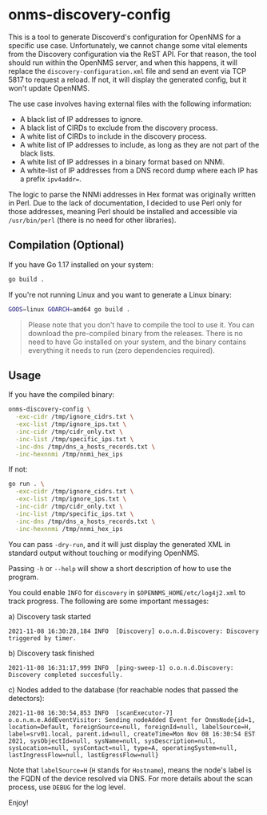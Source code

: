 # onms-discovery-config

This is a tool to generate Discoverd's configuration for OpenNMS for a specific use case. Unfortunately, we cannot change some vital elements from the Discovery configuration via the ReST API. For that reason, the tool should run within the OpenNMS server, and when this happens, it will replace the `discovery-configuration.xml` file and send an event via TCP 5817 to request a reload. If not, it will display the generated config, but it won't update OpenNMS.

The use case involves having external files with the following information:

* A black list of IP addresses to ignore.
* A black list of CIRDs to exclude from the discovery process.
* A white list of CIRDs to include in the discovery process.
* A white list of IP addresses to include, as long as they are not part of the black lists.
* A white list of IP addresses in a binary format based on NNMi.
* A white-list of IP addresses from a DNS record dump where each IP has a prefix `ipv4addr=`.

The logic to parse the NNMi addresses in Hex format was originally written in Perl. Due to the lack of documentation, I decided to use Perl only for those addresses, meaning Perl should be installed and accessible via `/usr/bin/perl` (there is no need for other libraries).

## Compilation (Optional)

If you have Go 1.17 installed on your system:

```bash
go build .
```

If you're not running Linux and you want to generate a Linux binary:

```bash
GOOS=linux GOARCH=amd64 go build .
```

> Please note that you don't have to compile the tool to use it. You can download the pre-compiled binary from the releases. There is no need to have Go installed on your system, and the binary contains everything it needs to run (zero dependencies required).

## Usage

If you have the compiled binary:

```bash
onms-discovery-config \
  -exc-cidr /tmp/ignore_cidrs.txt \
  -exc-list /tmp/ignore_ips.txt \
  -inc-cidr /tmp/cidr_only.txt \
  -inc-list /tmp/specific_ips.txt \
  -inc-dns /tmp/dns_a_hosts_records.txt \
  -inc-hexnnmi /tmp/nnmi_hex_ips
```

If not:

```bash
go run . \
  -exc-cidr /tmp/ignore_cidrs.txt \
  -exc-list /tmp/ignore_ips.txt \
  -inc-cidr /tmp/cidr_only.txt \
  -inc-list /tmp/specific_ips.txt \
  -inc-dns /tmp/dns_a_hosts_records.txt \
  -inc-hexnnmi /tmp/nnmi_hex_ips
```

You can pass `-dry-run`, and it will just display the generated XML in standard output without touching or modifying OpenNMS.

Passing `-h` or `--help` will show a short description of how to use the program.

You could enable `INFO` for `discovery` in `$OPENNMS_HOME/etc/log4j2.xml` to track progress. The following are some important messages:

a) Discovery task started

```
2021-11-08 16:30:28,184 INFO  [Discovery] o.o.n.d.Discovery: Discovery triggered by timer.
```

b) Discovery task finished

```
2021-11-08 16:31:17,999 INFO  [ping-sweep-1] o.o.n.d.Discovery: Discovery completed succesfully.
```

c) Nodes added to the database (for reachable nodes that passed the detectors):

```
2021-11-08 16:30:54,853 INFO  [scanExecutor-7] o.o.n.m.e.AddEventVisitor: Sending nodeAdded Event for OnmsNode{id=1, location=Default, foreignSource=null, foreignId=null, labelSource=H, label=srv01.local, parent.id=null, createTime=Mon Nov 08 16:30:54 EST 2021, sysObjectId=null, sysName=null, sysDescription=null, sysLocation=null, sysContact=null, type=A, operatingSystem=null, lastIngressFlow=null, lastEgressFlow=null}
```

Note that `labelSource=H` (`H` stands for `Hostname`), means the node's label is the FQDN of the device resolved via DNS. For more details about the scan process, use `DEBUG` for the log level.

Enjoy!
